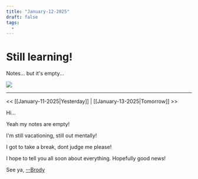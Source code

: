 ```yaml
---
title: "January-12-2025"
draft: false
tags:
  -
---
```


<div class="article-header green-white">

<div>

<div class="decorative-element"></div>

# Still learning!

Notes... but it's empty...

</div>

<img loading="lazy" role="img" src="./cat_excited.png">

</div>

---
<< [[January-11-2025|Yesterday]] 
| [[January-13-2025|Tomorrow]] >>

Hi...

Yeah my notes are empty!

I'm still vacationing, still out mentally!

I got to take a break, dont judge me please!

I hope to tell you all soon about everything. Hopefully good news!

See ya, <a target="_blank" rel="noopener noreferrer" href="https://www.brodypen.com/">--Brody<a>
